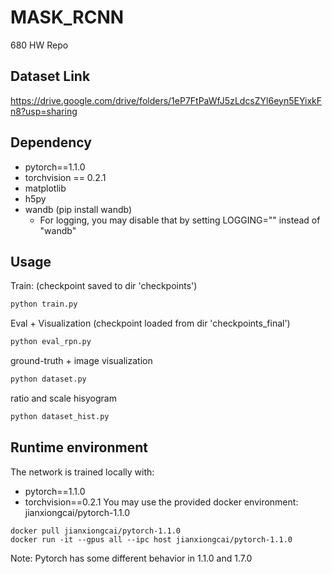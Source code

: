 # MASK_RCNN
680 HW Repo

## Dataset Link
https://drive.google.com/drive/folders/1eP7FtPaWfJ5zLdcsZYl6eyn5EYixkFn8?usp=sharing

## Dependency
- pytorch==1.1.0
- torchvision == 0.2.1
- matplotlib
- h5py
- wandb (pip install wandb)
    + For logging, you may disable that by setting LOGGING="" instead of "wandb"

## Usage
Train: (checkpoint saved to dir 'checkpoints')
```bash
python train.py
```

Eval + Visualization (checkpoint loaded from dir 'checkpoints_final')
```bash
python eval_rpn.py
```

ground-truth + image visualization
```bash
python dataset.py
```

ratio and scale hisyogram
```bash
python dataset_hist.py
```


## Runtime environment
The network is trained locally with:
- pytorch==1.1.0
- torchvision==0.2.1
You may use the provided docker environment: jianxiongcai/pytorch-1.1.0
```
docker pull jianxiongcai/pytorch-1.1.0
docker run -it --gpus all --ipc host jianxiongcai/pytorch-1.1.0
```
Note: Pytorch has some different behavior in 1.1.0 and 1.7.0
